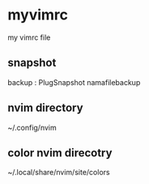 # myvimrc
my vimrc file

## snapshot
backup : PlugSnapshot namafilebackup

## nvim directory
~/.config/nvim

## color nvim direcotry
~/.local/share/nvim/site/colors
